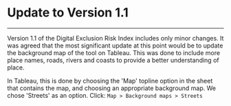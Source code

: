 # Update to Version 1.1
---
Version 1.1 of the Digital Exclusion Risk Index includes only minor changes. It was agreed that the most significant update at this point would be to update the background map of the tool on Tableau. This was done to include more place names, roads, rivers and coasts to provide a better understanding of place.

In Tableau, this is done by choosing the 'Map' topline option in the sheet that contains the map, and choosing an appropriate background map. We chose 'Streets' as an option.
Click:
`Map > Background maps > Streets`
